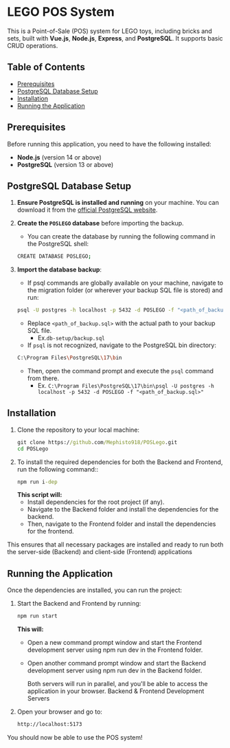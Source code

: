 # LEGO POS System

This is a Point-of-Sale (POS) system for LEGO toys, including bricks and sets, built with **Vue.js**, **Node.js**, **Express**, and **PostgreSQL**. It supports basic CRUD operations.

## Table of Contents

- [Prerequisites](#prerequisites)
- [PostgreSQL Database Setup](#postgresql-database-setup)
- [Installation](#installation)
- [Running the Application](#running-the-application)

## Prerequisites

Before running this application, you need to have the following installed:

- **Node.js** (version 14 or above)
- **PostgreSQL** (version 13 or above)

## PostgreSQL Database Setup

1. **Ensure PostgreSQL is installed and running** on your machine. You can download it from the [official PostgreSQL website](https://www.postgresql.org/download/).
   
2. **Create the `POSLEGO` database** before importing the backup.
   - You can create the database by running the following command in the PostgreSQL shell:
   ```bash
   CREATE DATABASE POSLEGO;
   ```
   
3. **Import the database backup**:
   - If psql commands are globally available on your machine, navigate to the migration folder (or wherever your backup SQL file is stored) and run:
   ```bash
   psql -U postgres -h localhost -p 5432 -d POSLEGO -f "<path_of_backup.sql>"
   ```
      - Replace `<path_of_backup.sql>` with the actual path to your backup SQL file.
         - Ex.`db-setup/backup.sql`
   - If `psql` is not recognized, navigate to the PostgreSQL bin directory:
   ```bash
   C:\Program Files\PostgreSQL\17\bin
   ```
   - Then, open the command prompt and execute the `psql` command from there.
        - Ex. `C:\Program Files\PostgreSQL\17\bin\psql -U postgres -h localhost -p 5432 -d POSLEGO -f "<path_of_backup.sql>"`
   

## Installation

1. Clone the repository to your local machine:
   ```cmd
   git clone https://github.com/Mephisto918/POSLego.git
   cd POSLego
   ```
2. To install the required dependencies for both the Backend and Frontend, run the following command::
   ```cmd
   npm run i-dep
   ```
   **This script will:**
    - Install dependencies for the root project (if any).
    - Navigate to the Backend folder and install the dependencies for the backend.
    - Then, navigate to the Frontend folder and install the dependencies for the frontend.
   
This ensures that all necessary packages are installed and ready to run both the server-side (Backend) and client-side (Frontend) applications

## Running the Application

Once the dependencies are installed, you can run the project:

1. Start the Backend and Frontend by running:
   ```cmd 
   npm run start
   ```
   **This will:**

    - Open a new command prompt window and start the Frontend development server using npm run dev in the Frontend folder.
    - Open another command prompt window and start the Backend development server using npm run dev in the Backend folder.

      Both servers will run in parallel, and you'll be able to access the application in your browser.
      Backend & Frontend Development Servers

3. Open your browser and go to:
   ```cmd
   http://localhost:5173
   ```
You should now be able to use the POS system!









